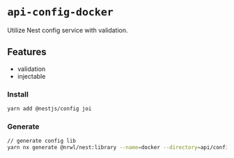 # `api-config-docker`

Utilize Nest config service with validation.

## Features

- validation
- injectable

### Install

```bash
yarn add @nestjs/config joi
```

### Generate

```bash
// generate config lib
yarn nx generate @nrwl/nest:library --name=docker --directory=api/config --buildable --standaloneConfig --strict --tags=type:config --no-interactive
```
